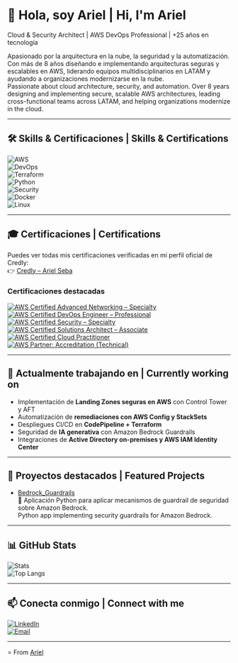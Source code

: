 # 👋 Hola, soy Ariel | Hi, I'm Ariel

Cloud & Security Architect | AWS DevOps Professional | +25 años en tecnología

Apasionado por la arquitectura en la nube, la seguridad y la automatización. Con más de 8 años diseñando e implementando arquitecturas seguras y escalables en AWS, liderando equipos multidisciplinarios en LATAM y ayudando a organizaciones modernizarse en la nube.  
Passionate about cloud architecture, security, and automation. Over 8 years designing and implementing secure, scalable AWS architectures, leading cross-functional teams across LATAM, and helping organizations modernize in the cloud.

---

## 🛠️ Skills & Certificaciones | Skills & Certifications

![AWS](https://img.shields.io/badge/AWS-Cloud-orange?logo=amazonaws)  
![DevOps](https://img.shields.io/badge/DevOps-CICD-blue?logo=githubactions)  
![Terraform](https://img.shields.io/badge/Terraform-IaC-purple?logo=terraform)  
![Python](https://img.shields.io/badge/Python-Automation-yellow?logo=python)  
![Security](https://img.shields.io/badge/Security-Governance-red?logo=datadog)  
![Docker](https://img.shields.io/badge/Docker-Containers-blue?logo=docker)  
![Linux](https://img.shields.io/badge/Linux-Admin-black?logo=linux)

---

## 🎓 Certificaciones | Certifications

Puedes ver todas mis certificaciones verificadas en mi perfil oficial de Credly:  
👉 [Credly – Ariel Seba](https://www.credly.com/users/ariel-seba/)

### Certificaciones destacadas

[![AWS Certified Advanced Networking – Specialty](https://images.credly.com/size/110x110/images/1f2b8a6b-9199-43c9-b8a9-5e3a3f56b5cc/image.png)](https://www.credly.com/badges/4d019bdf-5d02-44b3-90c0-1e4500c992f2/public_url)
[![AWS Certified DevOps Engineer – Professional](https://images.credly.com/size/110x110/images/d42acdae-1d60-4dcf-b153-85e20a6bca14/image.png)](https://www.credly.com/badges/e5cae56f-476d-4194-aefe-a41130fc3605/public_url)
[![AWS Certified Security – Specialty](https://images.credly.com/size/110x110/images/f0d0e77c-07a2-4936-9a52-3b2e1a9d41b7/image.png)](https://www.credly.com/badges/ad7e5a33-708a-43b5-8793-3f9d4605c138/public_url)
[![AWS Certified Solutions Architect – Associate](https://images.credly.com/size/110x110/images/0c1c2c3e-33a6-4b88-9a77-80838c3a4f0f/image.png)](https://www.credly.com/badges/00865112-86c0-478e-984e-a62ce49f27af/public_url)
[![AWS Certified Cloud Practitioner](https://images.credly.com/size/110x110/images/2e0f93d5-07d2-4b1a-bfce-3f9abf33b67f/image.png)](https://www.credly.com/badges/220026b8-bdc1-4948-9743-6757d984cded/public_url)
[![AWS Partner: Accreditation (Technical)](https://images.credly.com/size/110x110/images/fd9c1c53-2b60-4e46-9b4c-8ec6e9a006d8/image.png)](https://www.credly.com/badges/bf2efe4c-ff33-4185-8694-c256985496a5/public_url)

---

## 🔭 Actualmente trabajando en | Currently working on

- Implementación de **Landing Zones seguras en AWS** con Control Tower y AFT  
- Automatización de **remediaciones con AWS Config y StackSets**  
- Despliegues CI/CD en **CodePipeline + Terraform**  
- Seguridad de **IA generativa** con Amazon Bedrock Guardrails  
- Integraciones de **Active Directory on-premises y AWS IAM Identity Center**

---

## 🌟 Proyectos destacados | Featured Projects

- [Bedrock_Guardrails](https://github.com/Ariel-Seba/Bedrock_Guardrails)  
  🚀 Aplicación Python para aplicar mecanismos de guardrail de seguridad sobre Amazon Bedrock.  
  Python app implementing security guardrails for Amazon Bedrock.

---

## 📊 GitHub Stats

![Stats](https://github-readme-stats.vercel.app/api?username=Ariel-Seba&show_icons=true&theme=tokyonight)  
![Top Langs](https://github-readme-stats.vercel.app/api/top-langs/?username=Ariel-Seba&layout=compact&theme=tokyonight)

---

## 📫 Conecta conmigo | Connect with me

[![LinkedIn](https://img.shields.io/badge/LinkedIn-blue?logo=linkedin)](https://www.linkedin.com/in/ariel-a-seba/)  
[![Email](https://img.shields.io/badge/Email-arielseba@gmail.com-red?logo=gmail)](mailto:arielseba@gmail.com)

---

⭐️ From [Ariel](https://github.com/Ariel-Seba)

